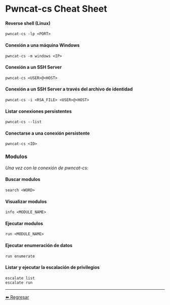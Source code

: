 # Pwncat-cs Cheat Sheet

#### Reverse shell (Linux)
```
pwncat-cs -lp <PORT>
```

#### Conexión a una máquina Windows
```
pwncat-cs -m windows <IP>
```

#### Conexión a un SSH Server
```
pwncat-cs <USER>@<HOST>
```

#### Conexión a un SSH Server a través del archivo de identidad
```
pwncat-cs -i <RSA_FILE> <USER>@<HOST>
```

#### Listar conexiones persistentes
```
pwncat-cs --list
```

#### Conectarse a una conexión persistente
```
pwncat-cs <ID>
```

### Modulos

*Una vez con la conexión de pwncat-cs:*

#### Buscar modulos
```
search <WORD>
```

#### Visualizar modulos
```
info <MODULE_NAME>
```

#### Ejecutar modulos
```
run <MODULE_NAME>
```

#### Ejecutar enumeración de datos
```
run enumerate
```

#### Listar y ejecutar la escalación de privilegios
```
escalate list
escalate run
```

---

[:arrow_left: Regresar](https://github.com/m4lal0/cheatsheets)